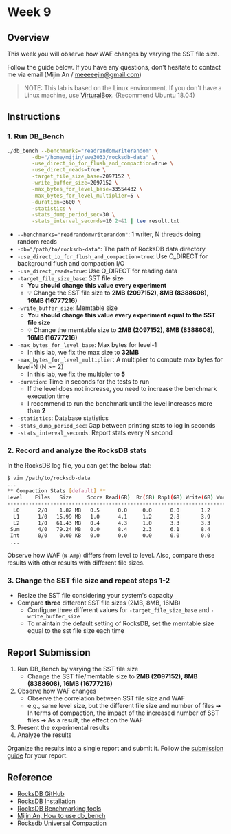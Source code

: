 # Week 9

## Overview

This week you will observe how WAF changes by varying the SST file size.

Follow the guide below. If you have any questions, don't hesitate to contact me via email (Mijin An / meeeeejin@gmail.com)

> NOTE: This lab is based on the Linux environment. If you don't have a Linux machine, use [VirturalBox](https://www.virtualbox.org/). (Recommend Ubuntu 18.04)

## Instructions

### 1. Run DB_Bench

```bash
./db_bench --benchmarks="readrandomwriterandom" \
        -db="/home/mijin/swe3033/rocksdb-data" \
        -use_direct_io_for_flush_and_compaction=true \
        -use_direct_reads=true \
        -target_file_size_base=2097152 \
        -write_buffer_size=2097152 \
        -max_bytes_for_level_base=33554432 \
        -max_bytes_for_level_multiplier=5 \
        -duration=3600 \
        -statistics \
        -stats_dump_period_sec=30 \
        -stats_interval_seconds=10 2>&1 | tee result.txt
```

- `--benchmarks="readrandomwriterandom"`: 1 writer, N threads doing random reads
- `-db="/path/to/rocksdb-data"`: The path of RocksDB data directory
- `-use_direct_io_for_flush_and_compaction=true`: Use O_DIRECT for background flush and compaction I/O
- `-use_direct_reads=true`: Use O_DIRECT for reading data
- `-target_file_size_base`: SST file size
    - **You should change this value every experiment**
    - 💡 Change the SST file size to **2MB (2097152), 8MB (8388608), 16MB (16777216)**
- `-write_buffer_size`: Memtable size
    - **You should change this value every experiment equal to the SST file size**
    - 💡 Change the memtable size to **2MB (2097152), 8MB (8388608), 16MB (16777216)**
- `-max_bytes_for_level_base`: Max bytes for level-1
    - In this lab, we fix the max size to **32MB**
- `-max_bytes_for_level_multiplier`: A multiplier to compute max bytes for level-N (N >= 2)
    - In this lab, we fix the multipler to **5**
- `-duration`: Time in seconds for the tests to run
    - If the level does not increase, you need to increase the benchmark execution time
    - I recommend to run the benchmark until the level increases more than **2**
- `-statistics`: Database statistics
- `-stats_dump_period_sec`: Gap between printing stats to log in seconds
- `-stats_interval_seconds`: Report stats every N second

### 2. Record and analyze the RocksDB stats

In the RocksDB log file, you can get the below stat:

```bash
$ vim /path/to/rocksdb-data
...
** Compaction Stats [default] **
Level    Files   Size     Score Read(GB)  Rn(GB) Rnp1(GB) Write(GB) Wnew(GB) Moved(GB) W-Amp Rd(MB/s) Wr(MB/s) Comp(sec) CompMergeCPU(sec) Comp(cnt) Avg(sec) KeyIn KeyDrop Rblob(GB) Wblob(GB)
------------------------------------------------------------------------------------------------------------------------------------------------------------------------------------------------
  L0      2/0    1.82 MB   0.5      0.0     0.0      0.0       1.2      1.2       0.0   1.0      0.0     87.3     14.64             13.69      1406    0.010       0      0       0.0       0.0
  L1      1/0   15.99 MB   1.0      4.1     1.2      2.8       3.9      1.1       0.0   3.1     72.7     69.5     57.15             53.19       351    0.163     63M  2808K       0.0       0.0
  L2      1/0   61.43 MB   0.4      4.3     1.0      3.3       3.3      0.0       0.0   3.2     87.2     67.1     50.55             46.96        57    0.887     70M    15M       0.0       0.0
 Sum      4/0   79.24 MB   0.0      8.4     2.3      6.1       8.4      2.4       0.0   6.8     70.0     70.6    122.35            113.85      1814    0.067    134M    18M       0.0       0.0
 Int      0/0    0.00 KB   0.0      0.0     0.0      0.0       0.0      0.0       0.0   4.5     61.1     74.9      0.27              0.26         6    0.046    256K    11K       0.0       0.0
 ...
```

Observe how WAF (`W-Amp`) differs from level to level. Also, compare these results with other results with different file sizes.

### 3. Change the SST file size and repeat steps 1-2

- Resize the SST file considering your system's capacity
- Compare **three** different SST file sizes (2MB, 8MB, 16MB)
    - Configure three different values for `-target_file_size_base` and `-write_buffer_size`
    - To maintain the default setting of RocksDB, set the memtable size equal to the sst file size each time

## Report Submission

1. Run DB_Bench by varying the SST file size
    - Change the SST file/memtable size to **2MB (2097152), 8MB (8388608), 16MB (16777216)**
2. Observe how WAF changes
    - Observe the correlation between SST file size and WAF
    - e.g., same level size, but the different file size and number of files ➔ In terms of compaction, the impact of the increased number of SST files ➔ As a result, the effect on the WAF
3. Present the experimental results
4. Analyze the results

Organize the results into a single report and submit it. Follow the [submission guide](../report-submission-guide.md) for your report.

## Reference
- [RocksDB GitHub](https://github.com/facebook/rocksdb) 
- [RocksDB Installation](https://github.com/facebook/rocksdb/blob/main/INSTALL.md)
- [RocksDB Benchmarking tools](https://github.com/facebook/rocksdb/wiki/Benchmarking-tools)
- [Mijin An, How to use db_bench](https://github.com/meeeejin/til/blob/master/rocksdb/how-to-use-db_bench.md)
- [Rocksdb Universal Compaction](https://github.com/facebook/rocksdb/wiki/Universal-Compaction)